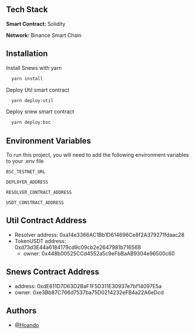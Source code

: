 
## Tech Stack

**Smart Contract:** Solidity

**Network:** Binance Smart Chain

## Installation

Install Snews with yarn

```bash
  yarn install
```

Deploy Util smart contract
```bash
  yarn deploy:util
```
Deploy snew smart contract
```bash
  yarn deploy:bsc
```
## Environment Variables

To run this project, you will need to add the following environment variables to your .env file

`BSC_TESTNET_URL`

`DEPLOYER_ADDRESS`

`RESOLVER_CONTRACT_ADDRESS`

`USDT_CONSTRACT_ADDRESS`


## Util Contract Address

- Resolver address:  0xa14e3366AC1Bb1D614696Ce8f2A379271fdaac28
- TokenUSDT address: 0xd73d3E44a6184179cd9c09cb2e2647981b716568
  - owner: 0x448b00525CCd4552a5c9eFbBaAB9304e96500c60

## Snews Contract Address
- address: 0xdE611D7D63D2BaF1F5D311E30937e7bf14097E5a
- owner: 0xe3Bb87C766d7537ba75D0214232eFB4a22A6eDcd

## Authors

- [@Hoando](https://www.linkedin.com/in/hoan-do/)

